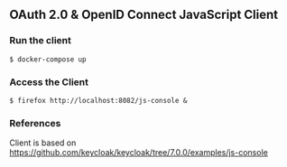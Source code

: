 ## OAuth 2.0 & OpenID Connect JavaScript Client

### Run the client

    $ docker-compose up

### Access the Client

    $ firefox http://localhost:8082/js-console &

### References

Client is based on <https://github.com/keycloak/keycloak/tree/7.0.0/examples/js-console>
